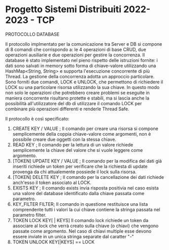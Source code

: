 # Progetto Sistemi Distribuiti 2022-2023 - TCP

PROTOCOLLO DATABASE

Il protocollo implmentato per la comunicazione tra Server e DB si compone di 8 comandi che corrispondo a: le 4 operazioni di base CRUD, due operazioni ausiliarie e due operazioni per gestire la concorrenza. 
Il database è stato implementato nel pieno rispetto delle istruzioni fornite: i dati sono salvati in memory sotto forma di chiave-valore utilizzando una HashMap\<String, String> e supporta l'esecuzione concorrente di più Thread. 
La gestione della concorrenza adotta un approccio particolare. Sono forniti due comandi, LOCK e UNLOCK, che permettono di richiedere il LOCK su una particolare risorsa utilizzando la sua chiave. In questo modo non solo le operazioni che potrebbero creare problemi se eseguite in maniera concorrente risultano protette e stabili, ma si lascia anche la possibilità all'utilizzatore del db di utilizzare il comando LOCK per combinare più operazioni differenti e renderle Thread Safe.

Il protocollo è così specificato:
1. CREATE KEY / VALUE ;
  Il comando per creare una risorsa si compone semplicemente della coppia chiave-valore come argomenti, non è possibile creare due oggetti con la stessa chiave.
1. READ KEY ;
  Il comando per la lettura di un valore richiede semplicemente la chiave del valore che si vuole leggere come argomento.
1. [TOKEN] UPDATE KEY / VALUE ;
  Il comando per la modifica dei dati già inseriti richiede un token per verificare che la richiesta di update provenga da chi attualemente possiede il lock sulla risorsa.
1. [TOKEN] DELETE KEY ;
  Il comando per la cancellazione dei dati richiede anch'esso il token associato al LOCK.
1. EXISTS KEY ;
  Il comando exists invia risposta positivia  nel caso esista una valore del database identificato dalla chiave passata come parametro.
1. KEY\_FILTER FILTER;
  Il comando in questione restituisce una lista comprendente tutti i valori la cui chiave contiene la stringa passata nel parametro filter.
1. TOKEN LOCK KEY[ | KEYS]
  Il comando lock richiede un token da associare al lock che verrà creato sulla chiave (o chiavi) che vengono passate come argomento. Nel caso di chiavi multiple esse devono essere inviate in un unica stringa separate dal caratter "-"
1. TOKEN UNLOCK KEY[|KEYS] 
  == LOCK
